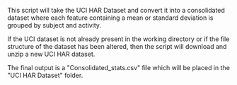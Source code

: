 This script will take the UCI HAR Dataset and convert it into a consolidated dataset where each feature containing a mean or standard deviation is grouped by subject and activity.

If the UCI dataset is not already present in the working directory or if the file structure of the dataset has been altered, then the script will download and unzip a new UCI HAR dataset.

The final output is a "Consolidated_stats.csv" file which will be placed in the "UCI HAR Dataset" folder.
